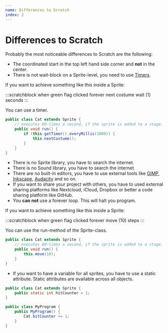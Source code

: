 ```yaml
---
name: Differences to Scratch
index: 2
---
```


# Differences to Scratch

Probably the most noticeable differences to Scratch are the following:

- The coordinated start in the top left hand side corner and **not** in the center.
- There is not wait-block on a Sprite-level, you need to use [Timers](/reference/sprite/sensing/getTimer).

If you want to achieve something like this inside a Sprite:

:::scratchblock
when green flag clicked
forever
next costume
wait (1) seconds
:::

You can use a timer.

```java
public class Cat extends Sprite {
    // executes 60-times a second, if the sprite is added to a stage.
    public void run() {
        if (this.getTimer().everyMillis(1000)) {
            this.nextCostume();
        }
    }
}
```


- There is no Sprite library, you have to search the internet.
- There is no Sound library, you have to search the internet.
- There are no built-in editors, you have to use external tools like [GIMP](https://www.gimp.org/), [Inkscape](https://inkscape.org/), [Audacity](https://www.audacityteam.org/) and so on.
- If you want to share your project with others, you have to used external sharing platforms like Nextcloud, iCloud, Dropbox or better a code sharing platform like GitHub.
- You **can not** use a forever loop. This will halt you program.

If you want to achieve something like this inside a Sprite:

:::scratchblock
when green flag clicked
forever
move (10) steps
:::

You can use the run-method of the Sprite-class.

```java
public class Cat extends Sprite {
    // executes 60-times a second, if the sprite is added to a stage.
    public void run() {
        this.move(10);
    }
}
```

- If you want to have a variable for all sprites, you have to use a static attribute. Static attributes are available across all objects.

```java
public class Cat extends Sprite {
    public static int hitCounter = 1;
}

public class MyProgram {
    public MyProgram() {
        Cat.hitCounter += 1;
    }
}
```